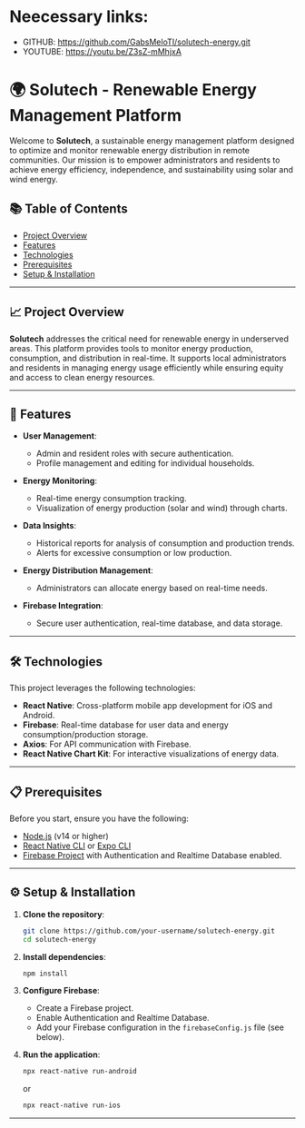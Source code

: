 # Neecessary links:
- GITHUB: https://github.com/GabsMeloTI/solutech-energy.git
- YOUTUBE: https://youtu.be/Z3sZ-mMhjxA


# 🌍 Solutech - Renewable Energy Management Platform

Welcome to **Solutech**, a sustainable energy management platform designed to optimize and monitor renewable energy distribution in remote communities. Our mission is to empower administrators and residents to achieve energy efficiency, independence, and sustainability using solar and wind energy.

## 📚 Table of Contents
- [Project Overview](#project-overview)
- [Features](#features)
- [Technologies](#technologies)
- [Prerequisites](#prerequisites)
- [Setup & Installation](#setup--installation)

---

## 📈 Project Overview

**Solutech** addresses the critical need for renewable energy in underserved areas. This platform provides tools to monitor energy production, consumption, and distribution in real-time. It supports local administrators and residents in managing energy usage efficiently while ensuring equity and access to clean energy resources.

---

## 🚀 Features

- **User Management**:
  - Admin and resident roles with secure authentication.
  - Profile management and editing for individual households.
  
- **Energy Monitoring**:
  - Real-time energy consumption tracking.
  - Visualization of energy production (solar and wind) through charts.
  
- **Data Insights**:
  - Historical reports for analysis of consumption and production trends.
  - Alerts for excessive consumption or low production.

- **Energy Distribution Management**:
  - Administrators can allocate energy based on real-time needs.
  
- **Firebase Integration**:
  - Secure user authentication, real-time database, and data storage.

---

## 🛠️ Technologies

This project leverages the following technologies:

- **React Native**: Cross-platform mobile app development for iOS and Android.
- **Firebase**: Real-time database for user data and energy consumption/production storage.
- **Axios**: For API communication with Firebase.
- **React Native Chart Kit**: For interactive visualizations of energy data.

---

## 📋 Prerequisites

Before you start, ensure you have the following:

- [Node.js](https://nodejs.org/) (v14 or higher)
- [React Native CLI](https://reactnative.dev/docs/environment-setup) or [Expo CLI](https://expo.dev/)
- [Firebase Project](https://firebase.google.com/) with Authentication and Realtime Database enabled.

---

## ⚙️ Setup & Installation

1. **Clone the repository**:
    ```bash
    git clone https://github.com/your-username/solutech-energy.git
    cd solutech-energy
    ```

2. **Install dependencies**:
    ```bash
    npm install
    ```

3. **Configure Firebase**:
    - Create a Firebase project.
    - Enable Authentication and Realtime Database.
    - Add your Firebase configuration in the `firebaseConfig.js` file (see below).

4. **Run the application**:
    ```bash
    npx react-native run-android
    ```
    or
    ```bash
    npx react-native run-ios
    ```

---

